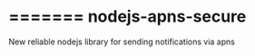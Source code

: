 =======
nodejs-apns-secure
==================

New reliable nodejs library for sending notifications via apns
